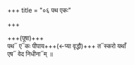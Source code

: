 +++
title = "०६ पथ एकः"

+++

+++(पूषा)+++  
पथ᳓ ए᳓कः पीपाय+++(←प्या वृद्धौ)+++ त᳓स्करो यथाँ  
एष᳓ वेद निधीना᳓म् ॥
